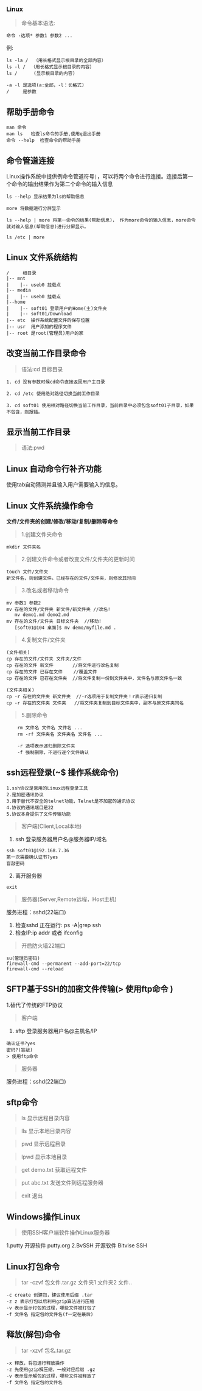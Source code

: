 ### Linux

>命令基本语法:

	命令 -选项* 参数1 参数2 ...

例:
```
ls -la /  （用长格式显示根目录的全部内容）
ls -l /  （用长格式显示根目录的内容）
ls /      (显示根目录的内容)

-a -l 是选项(a:全部，-l：长格式)
/     是参数
```

## 帮助手册命令

	man 命令
    man ls   检查ls命令的手册,使用q退出手册
    命令 --help  检查命令的帮助手册

## 命令管道连接

Linux操作系统中提供例命令管道符号`|`，可以将两个命令进行连接。连接后第一个命令的输出结果作为第二个命令的输入信息

	ls --help 显示结果为ls的帮助信息
    
    more 将数据进行分屏显示
    
    ls --help | more 将第一命令的结果(帮助信息)， 作为more命令的输入信息，more命令就对输入信息(帮助信息)进行分屏显示。

	ls /etc | more

## Linux 文件系统结构

	/     根目录
    |-- mnt
    |    |-- useb0 挂载点
    |-- media
    |    |-- useb0 挂载点
    |--home
    |    |-- soft01 登录用户的Home(主)文件夹
	|    |-- soft01/Download
    |-- etc  操作系统配置文件的保存位置
    |-- usr  用户添加的程序文件
	|-- root 是root(管理员)用户的家

## 改变当前工作目录命令

>语法:cd 目标目录

    1. cd 没有参数时候cd命令直接返回用户主目录
    
    2. cd /etc 使用绝对路径切换当前工作目录
    
	3. cd soft01 使用相对路径切换当前工作目录，当前目录中必须包含soft01子目录，如果不包含，则报错。

## 显示当前工作目录

>语法:pwd

## Linux 自动命令行补齐功能

使用tab自动猜测并且输入用户需要输入的信息。

## Linux 文件系统操作命令

**文件/文件夹的创建/修改/移动/复制/删除等命令**

>1.创建文件夹命令

	mkdir 文件夹名

>2.创建文件命令或者改变文件/文件夹的更新时间

	touch 文件/文件夹
    新文件名，则创建文件。已经存在的文件/文件夹，则修改其时间

>3.改名或者移动命令

	mv 参数1 参数2
	mv 存在的文件/文件夹 新文件/新文件夹 //改名!
       mv demo1.md demo2.md
    mv 存在的文件/文件夹 目标文件夹  //移动!
	   [soft01@104 桌面]$ mv demo/myfile.md .

>4.复制文件/文件夹
	
    (文件相关)
	cp 存在的文件/文件夹 文件夹/文件
    cp 存在的文件 新文件       //将文件进行改名复制
    cp 存在的文件 已存在文件    //覆盖文件
	cp 存在的文件 已存在文件夹  //将文件复制一份到文件夹中，文件名与原文件名一致

	(文件夹相关)
	cp -r 存在的文件夹 新文件夹  //-r选项用于复制文件夹！r表示递归复制
	cp -r 存在的文件夹 文件夹   //将文件夹复制到目标文件夹中，副本与原文件夹同名

>5.删除命令

```
	rm 文件名 文件名 文件名 ...
    rm -rf 文件夹名 文件夹名 文件名 ...

	-r 选项表示递归删除文件夹
    -f 强制删除，不进行逐个文件确认
```

## ssh远程登录(~$ 操作系统命令)

```
1.ssh协议是常用的Linux远程登录工具
2.是加密通讯协议
3.用于替代不安全的telnet功能，Telnet是不加密的通讯协议
4.协议的通讯端口是22
5.协议本身提供了文件传输功能
```

>客户端(Client,Local本地)

1. ssh 登录服务器用户名@服务器IP/域名

```
ssh soft01@192.168.7.36
第一次需要确认证书?yes
盲敲密码
```

2. 离开服务器

```
exit
```

>服务器(Server,Remote远程，Host主机)

服务进程：sshd(22端口)
1. 检查sshd 正在运行: ps -A|grep ssh
2. 检查IP:ip addr 或者 ifconfig

>开启防火墙22端口

```
su(管理员密码)
firewall-cmd --permanent --add-port=22/tcp
firewall-cmd --reload
```

## SFTP基于SSH的加密文件传输(> 使用ftp命令 )

1.替代了传统的FTP协议

>客户端

1. sftp 登录服务器用户名@主机名/IP
```
确认证书?yes
密码?(盲敲)
> 使用ftp命令
```

>服务器

服务进程：sshd(22端口)

## sftp命令

>ls 显示远程目录内容

>lls 显示本地目录内容

>pwd 显示远程目录

>lpwd 显示本地目录

>get demo.txt 获取远程文件

>put abc.txt 发送文件到远程服务器

>exit 退出

## Windows操作Linux

>使用SSH客户端软件操作Linux服务器

1.putty 开源软件 putty.org 
2.BvSSH 开源软件 Bitvise SSH

## Linux打包命令

>tar -czvf 包文件.tar.gz 文件夹1 文件夹2 文件..

```
-c create 创建包，建议使用后缀 .tar
-z z 表示打包以后利用gzip算法进行压缩
-v 表示显示打包的过程，哪些文件被打包了
-f 文件名 指定包的文件名(f一定在最后)
```

## 释放(解包)命令

>tar -xzvf 包名.tar.gz

```
-x 释放，将包进行释放操作
-z 先使用gzip解压缩，一般对应后缀 .gz
-v 表示显示解包的过程，哪些文件被释放了
-f 文件名 指定包的文件名
```
